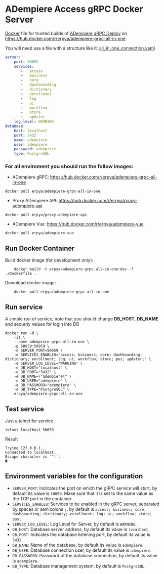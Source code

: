 ADempiere Access gRPC Docker Server
=====================

[Docker](https://www.docker.io/) file for trusted builds of [ADempiere gRPC Deploy](http://erpya.com/) on https://hub.docker.com/r/erpya/adempiere-grpc-all-in-one.

You will need use a file with a structure like it: [all_in_one_connection.yaml](all_in_one_connection.yaml)

```yaml
server:
    port: 50059
    services:
       -   access
       -   business
       -   core
       -   dashboarding
       -   dictionary
       -   enrollment
       -   log
       -   ui
       -   workflow
       -   store
       -   updater
    log_level: WARNING
database:
    host: localhost
    port: 5432
    name: adempiere
    user: adempiere
    password: adempiere
    type: PostgreSQL
```

### For all enviroment you should run the follow images:
- ADempiere gRPC: https://hub.docker.com/r/erpya/adempiere-grpc-all-in-one
```shell
docker pull erpya/adempiere-grpc-all-in-one
```
- Proxy ADempiere API: https://hub.docker.com/r/erpya/proxy-adempiere-api
```shell
docker pull erpya/proxy-adempiere-api
```
- ADempiere Vue: https://hub.docker.com/r/erpya/adempiere-vue
```shell
docker pull erpya/adempiere-vue
```

## Run Docker Container

Build docker image (for development only):
```shell
    docker build -t erpya/adempiere-grpc-all-in-one:dev -f ./Dockerfile .
```

Download docker image:
```shell
    docker pull erpya/adempiere-grpc-all-in-one
```

## Run service
A simple run of service, note that you should change **DB_HOST**, **DB_NAME** and security values for login into DB
```shell
docker run -d \
    -it \
    --name adempiere-grpc-all-in-one \
    -p 50059:50059 \
    -e SERVER_PORT=50059 \
    -e SERVICES_ENABLED="access; business; core; dashboarding; dictionary; enrollment; log; ui; workflow; store; pos; updater;" \
    -e SERVER_LOG_LEVEL="WARNING" \
    -e DB_HOST="localhost" \
    -e DB_PORT="5432" \
    -e DB_NAME=\"adempiere\" \
    -e DB_USER="adempiere" \
    -e DB_PASSWORD="adempiere" \
    -e DB_TYPE="PostgreSQL" \
    erpya/adempiere-grpc-all-in-one
```

## Test service
Just a telnet for service
```shell
telnet localhost 50059
```
Result
```shell
Trying 127.0.0.1...
Connected to localhost.
Escape character is '^]'.
�
```

## Environment variables for the configuration

 * `SERVER_PORT`: Indicates the port on which the gRPC service will start, by default its value is `50059`. Make sure that it is set to the same value as the TCP port in the container.
 * `SERVICES_ENABLED`: Services to be enabled in the gRPC server, separated by spaces or semicolons `;`, by default is `access; business; core; dashboarding; dictionary; enrollment; log; ui; workflow; store; pos;`.
 * `SERVER_LOG_LEVEL`: Log Level for Server, by default is `WARNING`.
 * `DB_HOST`: Database server address, by default its value is `localhost`.
 * `DB_PORT`: Indicates the database listening port, by default its value is `5432`.
 * `DB_NAME`: Name of the database, by default its value is `adempiere`.
 * `DB_USER`: Database connection user, by default its value is `adempiere`.
 * `DB_PASSWORD`: Password of the database connection, by default its value is `adempiere`.
 * `DB_TYPE`: Database management system, by default is `PostgreSQL`.
